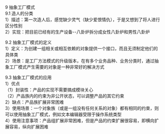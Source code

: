 9 抽象工厂模式  
9.1 造人的分类  
1）描述：第一次造人后，感觉缺少灵气（缺少爱恨情仇），于是又想到了将人进行区分性别  
2）实现：把目前已经有的生产设备--八卦炉拆分成女性八卦炉和男性八卦炉

9.2 抽象工厂模式的定义  
1）定义：为创建一组相关或相互依赖的对象提供一个接口，而且无须制定他们的具体类  
2）场景：是工厂方法模式的升级版本，在有多个业务品种、业务分类时，通过抽象工厂模式产生需要的对象是一种非常好的解决方式  

9.3 抽象工厂模式的应用  
1）优点  
（1）封装性：产品的实现不需要搞成模块关心  
（2）产品族内的约束为非公开状态，可以调整产品的其它约束  
2）缺点：产品族扩展非常困难  
3）使用场景：一个对象族（或是一组没有任何关系的对象）都有相同的约束，则可以使用抽象工厂模式，例如文本编辑器受限于操作系统类型  
4）使用注意事项：产品组扩展非常困难，但是产品的约束扩展很容易，即横向扩展容易，纵向扩展困难  